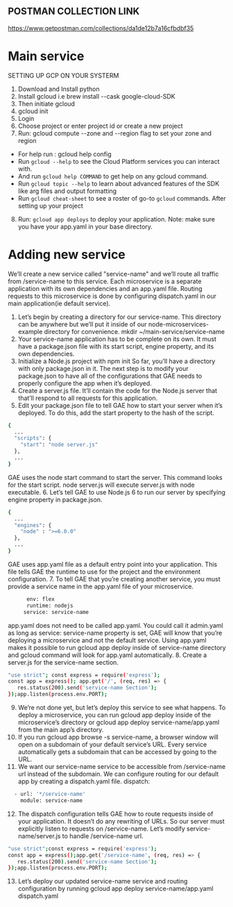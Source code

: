 ## POSTMAN COLLECTION LINK

 https://www.getpostman.com/collections/da1de12b7a16cfbdbf35

# Main service
SETTING UP GCP ON YOUR SYSTERM
1. Download and Install python
2. Install gcloud i.e brew install --cask google-cloud-SDK
3. Then initiate gcloud 
4. gcloud init
5. Login 
6. Choose project or enter project id or create a new project
7. Run: gcloud compute --zone and --region flag to set your zone and region
* For help run : gcloud help config
* Run `gcloud --help` to see the Cloud Platform services you can interact with. 
* And run `gcloud help COMMAND` to get help on any gcloud command.
* Run `gcloud topic --help` to learn about advanced features of the SDK like arg files and output formatting
* Run `gcloud cheat-sheet` to see a roster of go-to `gcloud` commands.
After setting up your project

8. Run: `gcloud app deploys` to deploy your application. 
Note: make sure you have your app.yaml in your base directory. 

# Adding new service
We’ll create a new service called "service-name" and we’ll route all traffic from /service-name to this service. Each microservice is a separate application with its own dependencies and an app.yaml file. Routing requests to this microservice is done by configuring dispatch.yaml in our main application(ie default service).
1. Let’s begin by creating a directory for our service-name. This directory can be anywhere but we’ll put it inside of our node-microservices-example directory for convenience. mkdir ~/main-service/service-name
2. Your service-name application has to be complete on its own. It must have a package.json file with its start script, engine property, and its own dependencies. 
3. Initialize a Node.js project with npm init
So far, you’ll have a directory with only package.json in it. The next step is to modify your package.json to have all of the configurations that GAE needs to properly configure the app when it’s deployed.
4. Create a server.js file. It’ll contain the code for the Node.js server that that’ll respond to all requests for this application.
5. Edit your package.json file to tell GAE how to start your server when it’s deployed. To do this, add the start property to the hash of the script.
```bash
{
  ...
  "scripts": {
    "start": "node server.js"
  },
  ...
}
```
GAE uses the node start command to start the server. This command looks for the start script. node server.js will execute server.js with node executable.
6. Let’s tell GAE to use Node.js 6 to run our server by specifying engine property in package.json.
```bash
{
  ...
  "engines": { 
    "node" : ">=6.0.0" 
  },
  ...
}
```
GAE uses app.yaml file as a default entry point into your application. This file tells GAE the runtime to use for the project and the environment configuration.
7. To tell GAE that you’re creating another service, you must provide a service name in the app.yaml file of your microservice.

```bash
      env: flex
      runtime: nodejs
     service: service-name
```
app.yaml does not need to be called app.yaml. You could call it admin.yaml as long as service: service-name property is set, GAE will know that you’re deploying a microservice and not the default service. Using app.yaml makes it possible to run gcloud app deploy inside of service-name directory and gcloud command will look for app.yaml automatically.
8. Create a server.js for the service-name section.
```bash
"use strict"; const express = require('express'); 
const app = express(); app.get('/', (req, res) => {    
   res.status(200).send('service-name Section');
});app.listen(process.env.PORT);
```
9. We’re not done yet, but let’s deploy this service to see what happens. To deploy a microservice, you can run gcloud app deploy inside of the microservice’s directory or gcloud app deploy service-name/app.yaml from the main app’s directory.
10. If you run gcloud app browse -s service-name, a browser window will open on a subdomain of your default service’s URL. Every service automatically gets a subdomain that can be accessed by going to the URL.
11. We want our service-name service to be accessible from /service-name url instead of the subdomain. We can configure routing for our default app by creating a dispatch.yaml file.
dispatch:
```bash
  - url: '*/service-name'
    module: service-name
```
12. The dispatch configuration tells GAE how to route requests inside of your application. It doesn’t do any rewriting of URLs. So our server must explicitly listen to requests on /service-name. Let’s modify service-name/server.js to handle /service-name url.
```bash
"use strict";const express = require('express');
const app = express();app.get('/service-name', (req, res) => {    
   res.status(200).send('service-name Section');
});app.listen(process.env.PORT);
```
13. Let’s deploy our updated service-name service and routing configuration by running gcloud app deploy service-name/app.yaml dispatch.yaml

